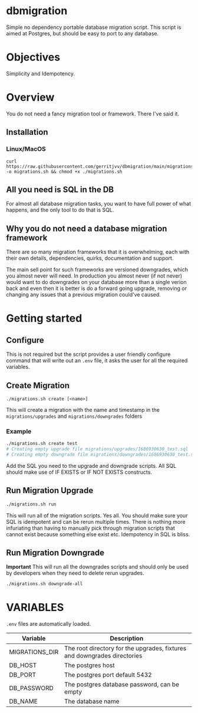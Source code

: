 # dbmigration

Simple no dependency portable database migration script.
This script is aimed at Postgres, but should be easy to port to any database.

# Objectives

Simplicity and Idempotency.

# Overview

You do not need a fancy migration tool or framework. There I've said it.

## Installation

### Linux/MacOS

```
curl https://raw.githubusercontent.com/gerritjvv/dbmigration/main/migrations.sh -o migrations.sh && chmod +x ./migrations.sh 
```

## All you need is SQL in the DB

For almost all database migration tasks, you want to have full power of what happens, and the only tool to do that is
SQL.

## Why you do not need a database migration framework

There are so many migration frameworks that it is overwhelming, each with their own details, dependencies, quirks,
documentation and support.

The main sell point for such frameworks are versioned downgrades, which you almost never will need.
In production you almost never (if not never) would want to do downgrades on your database more than a single verion
back
and even then it is better is do a forward going upgrade, removing or changing any issues that a previous migration
could've caused.

# Getting started

## Configure

This is not required but the script provides a user friendly configure command that will write out an `.env` file,
it asks the user for all the required variables.

## Create Migration

`./migrations.sh create [<name>]`

This will create a migration with the name and timestamp in the `migrations/upgrades` and `migrations/downgrades`
folders

### Example

```bash
./migrations.sh create test
# Creating empty upgrade file migrations/upgrades/1686930630_test.sql
# Creating empty downgrade file migrations/downgrades/1686930630_test.sql
```

Add the SQL you need to the upgrade and downgrade scripts.
All SQL should make use of IF EXISTS or IF NOT EXISTS constructs.

## Run Migration Upgrade

```bash
./migrations.sh run
```

This will run all of the migration scripts. Yes all. You should make sure your SQL is idempotent and can be rerun
multiple times. There is nothing more infuriating than having to manually pick through migration scripts that cannot
exist
because something else exist etc. Idempotency in SQL is bliss.

## Run Migration Downgrade

**Important**
This will run all the downgrades scripts and should only be used by developers when they need to delete rerun upgrades.

```bash
./migrations.sh downgrade-all
```

# VARIABLES

`.env` files are automatically loaded.

| Variable       | Description                                                              |
|----------------|--------------------------------------------------------------------------|
| MIGRATIONS_DIR | The root directory for the upgrades, fixtures and downgrades directories |
| DB_HOST        | The postgres host                                                        |
| DB_PORT        | The postgres port default 5432                                           |
| DB_PASSWORD    | The postgres database password, can be empty                             |
| DB_NAME        | The database name                                                        |
